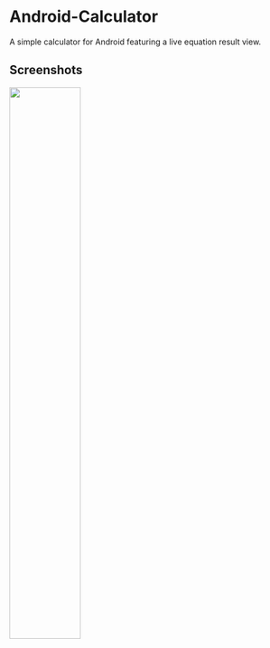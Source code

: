 # Android-Calculator
A simple calculator for Android featuring a live equation result view.

## Screenshots
<img src="https://i.imgur.com/iRMX8iR.png" width="50%" height="auto">
